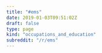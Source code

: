 ```yaml
---
title: "#ems"
date: 2019-01-03T09:51:02Z
draft: false
type: page
kind: "occupations_and_education"
subreddit: "/r/ems"
---
```

